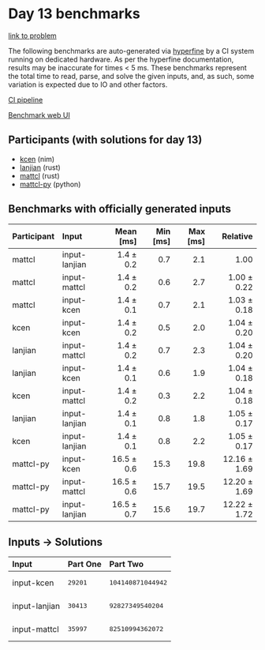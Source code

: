 # Day 13 benchmarks

[link to problem](https://adventofcode.com/2024/day/13)

The following benchmarks are auto-generated via
[hyperfine](https://github.com/sharkdp/hyperfine) by a CI system running on
dedicated hardware. As per the hyperfine documentation, results may be
inaccurate for times < 5 ms. These benchmarks represent the total time to read,
parse, and solve the given inputs, and, as such, some variation is expected due
to IO and other factors.

[CI pipeline](http://ci.papercode.net:8080/teams/main/pipelines/aoc2024)

[Benchmark web UI](https://aoc.ancalagon.black)


## Participants (with solutions for day 13)

- [kcen](https://github.com/kcen/aoc2024) (nim)
- [lanjian](https://github.com/lanjian/aoc-2024) (rust)
- [mattcl](https://github.com/mattcl/aoc2024) (rust)
- [mattcl-py](https://github.com/mattcl/aoc2024-py) (python)


## Benchmarks with officially generated inputs

| Participant | Input | Mean [ms] | Min [ms] | Max [ms] | Relative |
|:---|:---|---:|---:|---:|---:|
| mattcl | input-lanjian | 1.4 ± 0.2 | 0.7 | 2.1 | 1.00 |
| mattcl | input-mattcl | 1.4 ± 0.2 | 0.6 | 2.7 | 1.00 ± 0.22 |
| mattcl | input-kcen | 1.4 ± 0.1 | 0.7 | 2.1 | 1.03 ± 0.18 |
| kcen | input-kcen | 1.4 ± 0.2 | 0.5 | 2.0 | 1.04 ± 0.20 |
| lanjian | input-mattcl | 1.4 ± 0.2 | 0.7 | 2.3 | 1.04 ± 0.20 |
| lanjian | input-kcen | 1.4 ± 0.1 | 0.6 | 1.9 | 1.04 ± 0.18 |
| kcen | input-mattcl | 1.4 ± 0.2 | 0.3 | 2.2 | 1.04 ± 0.18 |
| lanjian | input-lanjian | 1.4 ± 0.1 | 0.8 | 1.8 | 1.05 ± 0.17 |
| kcen | input-lanjian | 1.4 ± 0.1 | 0.8 | 2.2 | 1.05 ± 0.17 |
| mattcl-py | input-kcen | 16.5 ± 0.6 | 15.3 | 19.8 | 12.16 ± 1.69 |
| mattcl-py | input-mattcl | 16.5 ± 0.6 | 15.7 | 19.5 | 12.20 ± 1.69 |
| mattcl-py | input-lanjian | 16.5 ± 0.7 | 15.6 | 19.7 | 12.22 ± 1.72 |


## Inputs -> Solutions

| Input | Part One | Part Two |
|:---|:---|:---|
|input-kcen|<pre>29201</pre>|<pre>104140871044942</pre>|
|input-lanjian|<pre>30413</pre>|<pre>92827349540204</pre>|
|input-mattcl|<pre>35997</pre>|<pre>82510994362072</pre>|
